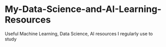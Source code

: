 # My-Data-Science-and-AI-Learning-Resources
Useful Machine Learning, Data Science, AI resources I regularly use to study
